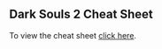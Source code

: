 ## Dark Souls 2 Cheat Sheet

To view the cheat sheet [click here](https://nikkieduclair.github.io/DemonsSoulsPS3/).
